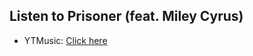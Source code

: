 ## Listen to Prisoner (feat. Miley Cyrus)
- YTMusic: [Click here](https://music.youtube.com/watch?v=kaNwBY_Nk6k)